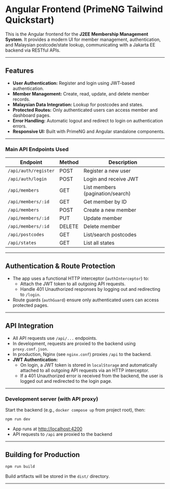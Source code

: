 # Angular Frontend (PrimeNG Tailwind Quickstart)

This is the Angular frontend for the **J2EE Membership Management System**. It provides a modern UI for member management, authentication, and Malaysian postcode/state lookup, communicating with a Jakarta EE backend via RESTful APIs.

---

## Features

- **User Authentication:** Register and login using JWT-based authentication.
- **Member Management:** Create, read, update, and delete member records.
- **Malaysian Data Integration:** Lookup for postcodes and states.
- **Protected Routes:** Only authenticated users can access member and dashboard pages.
- **Error Handling:** Automatic logout and redirect to login on authentication errors.
- **Responsive UI:** Built with PrimeNG and Angular standalone components.

---

### Main API Endpoints Used

| Endpoint             | Method | Description                      |
| -------------------- | ------ | -------------------------------- |
| `/api/auth/register` | POST   | Register a new user              |
| `/api/auth/login`    | POST   | Login and receive JWT            |
| `/api/members`       | GET    | List members (pagination/search) |
| `/api/members/:id`   | GET    | Get member by ID                 |
| `/api/members`       | POST   | Create a new member              |
| `/api/members/:id`   | PUT    | Update member                    |
| `/api/members/:id`   | DELETE | Delete member                    |
| `/api/postcodes`     | GET    | List/search postcodes            |
| `/api/states`        | GET    | List all states                  |

---

## Authentication & Route Protection

- The app uses a functional HTTP interceptor (`authInterceptor`) to:
  - Attach the JWT token to all outgoing API requests.
  - Handle 401 Unauthorized responses by logging out and redirecting to `/login`.
- Route guards (`authGuard`) ensure only authenticated users can access protected pages.

---

## API Integration

- All API requests use `/api/...` endpoints.
- In development, requests are proxied to the backend using `proxy.conf.json`.
- In production, Nginx (see `nginx.conf`) proxies `/api` to the backend.
- **JWT Authentication:**
  - On login, a JWT token is stored in `localStorage` and automatically attached to all outgoing API requests via an HTTP interceptor.
  - If a 401 Unauthorized error is received from the backend, the user is logged out and redirected to the login page.

---

### Development server (with API proxy)

Start the backend (e.g., `docker compose up` from project root), then:

```bash
npm run dev
```

- App runs at [http://localhost:4200](http://localhost:4200)
- API requests to `/api` are proxied to the backend

---

## Building for Production

```bash
npm run build
```

Build artifacts will be stored in the `dist/` directory.

---
